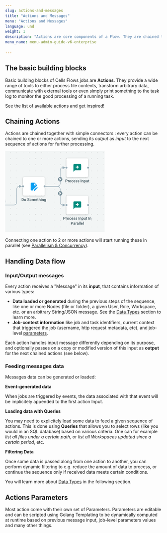 ```yaml
---
slug: actions-and-messages
title: "Actions and Messages"
menu: "Actions and Messages"
language: und
weight: 1
description: "Actions are core components of a Flow. They are chained together and communicate by passing Messages around"
menu_name: menu-admin-guide-v6-enterprise

---
```

## The basic building blocks

Basic building blocks of Cells Flows jobs are **Actions**. They provide a wide range of tools to either process file contents, transform arbitrary data, communicate with external tools or even simply print something to the task log to monitor the good processing of a running task. 

See the [list of available actions](https://docs.pydio.com/cells-v4/cellsflows/actions/index/) and get inspired!

## Chaining Actions

Actions are chained together with simple connectors : every action can be chained to one or more actions, sending its _output_ as _input_ to the next sequence of actions for further processing.

![](../../images/0_overview/anatomy-actions.png)

Connecting one action to 2 or more actions will start running these in parallel (see [Parallelism & Concurrency](https://docs.pydio.com/en/docs/cells/v4/parallelism-and-concurrency)).

## Handling Data flow

### Input/Output messages

Every action receives a "Message" in its **input**, that contains information of various types: 

 - **Data loaded or generated** during the previous steps of the sequence, like one or more Nodes (file or folder), a given User, Role, Workspace, etc. or an arbitrary String/JSON message. See the [Data Types](https://docs.pydio.com/en/docs/cells-flows/data-types-queries-filters) section to learn more.
 - **Job-context information** like job and task identifiers, current context that triggered the job (username, http request metadata, etc), and job-level [parameters](https://docs.pydio.com/en/docs/cells-flows/parameters).

Each action handles input message differently depending on its purpose, and optionally passes on a copy or modified version of this input as **output** for the next chained actions (see below).

### Feeding messages data

Messages data can be generated or loaded: 
 
**Event-generated data**

When jobs are triggered by events, the data associated with that event will be implicitely appended to the first action Input.

**Loading data with Queries**   

You may need to explicitely load some data to feed a given sequence of actions. This is done using **Queries** that allows you to select rows (like you would in an SQL database) based on various criteria.  One can for example _list all files under a certain path_, or _list all Workspaces updated since a certain period_, etc.

**Filtering Data** 

Once some data is passed along from one action to another, you can perform dynamic filtering to e.g. reduce the amount of data to process, or continue the sequence only if received data meets certain conditions.

You will learn more about [Data Types](https://docs.pydio.com/en/docs/cells-flows/data-types-queries-filters) in the following section.

## Actions Parameters

Most action come with their own set of Parameters. Parameters are editable and can be scripted using Golang Templating to be dynamically computed at runtime based on previous message input, job-level parameters values and many other things. 
